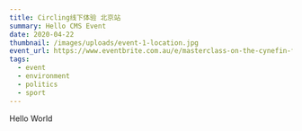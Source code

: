 ```yaml
---
title: Circling线下体验 北京站
summary: Hello CMS Event
date: 2020-04-22
thumbnail: /images/uploads/event-1-location.jpg
event_url: https://www.eventbrite.com.au/e/masterclass-on-the-cynefin-framework-strategy-narrative-tickets-90925242849
tags:
  - event
  - environment
  - politics
  - sport
---
```


Hello World